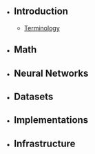 - ## Introduction
    - [Terminology](/knowledge/introduction/terminology)
- ## Math
- ## Neural Networks
- ## Datasets
- ## Implementations
- ## Infrastructure
